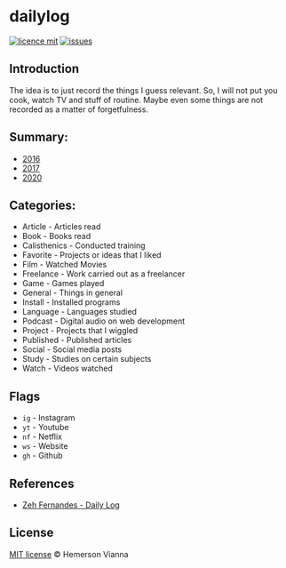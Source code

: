# dailylog

[![licence mit](https://img.shields.io/badge/license-MIT-blue.svg?style=flat-square)](http://hemersonvianna.mit-license.org/)
[![issues](https://img.shields.io/github/issues/hemersonvianna/dailylog.svg?style=flat-square)](https://github.com/hemersonvianna/dailylog/issues)

## Introduction

The idea is to just record the things I guess relevant. So, I will not put you cook, watch TV and stuff of routine. Maybe even some things are not recorded as a matter of forgetfulness.

## Summary:

- [2016](2016/)
- [2017](2017/)
- [2020](2020/)

## Categories:

- Article - Articles read
- Book - Books read
- Calisthenics - Conducted training
- Favorite - Projects or ideas that I liked
- Film - Watched Movies
- Freelance - Work carried out as a freelancer
- Game - Games played
- General - Things in general
- Install - Installed programs
- Language - Languages studied
- Podcast - Digital audio on web development
- Project - Projects that I wiggled
- Published - Published articles
- Social - Social media posts
- Study - Studies on certain subjects
- Watch - Videos watched

## Flags

- `ig` - Instagram
- `yt` - Youtube
- `nf` - Netflix
- `ws` - Website
- `gh` - Github

## References

- [Zeh Fernandes - Daily Log](https://github.com/zehfernandes/dailylog)

## License

[MIT license](http://hemersonvianna.mit-license.org/) © Hemerson Vianna
